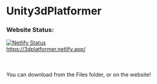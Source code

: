 # Unity3dPlatformer

### Website Status:
[![Netlify Status](https://api.netlify.com/api/v1/badges/0edbb1e2-0484-488b-8d80-1951bfcef15f/deploy-status)](https://app.netlify.com/sites/3dplatformer/deploys)  
https://3dplatformer.netlify.app/
<br/>  
<br/>  
You can download from the Files folder, or on the website!
